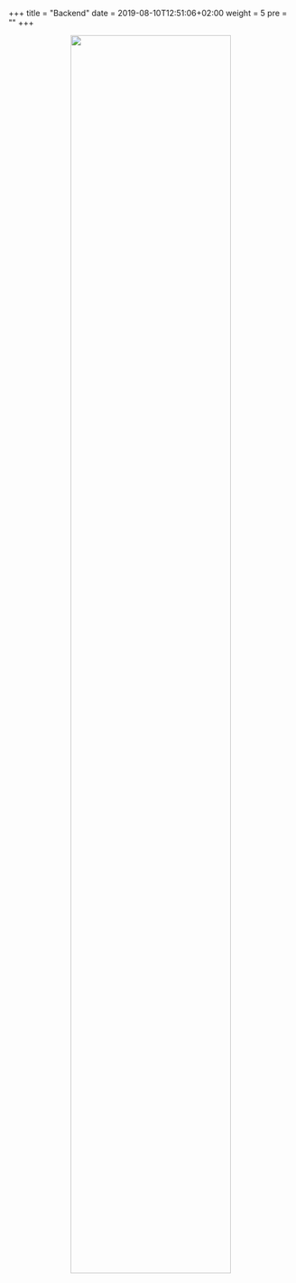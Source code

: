 +++
title = "Backend"
date = 2019-08-10T12:51:06+02:00
weight = 5
pre = ""
+++

<p align="center">

  <img src="/backend.png" style="width:75%; margin: 0;"/>

</p>
